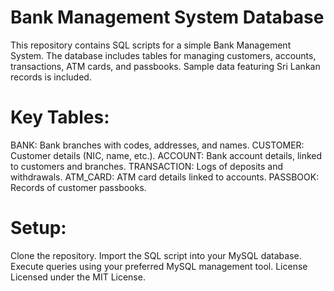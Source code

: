 
# Bank Management System Database
This repository contains SQL scripts for a simple Bank Management System. The database includes tables for managing customers, accounts, transactions, ATM cards, and passbooks. Sample data featuring Sri Lankan records is included.

# Key Tables:
BANK: Bank branches with codes, addresses, and names.
CUSTOMER: Customer details (NIC, name, etc.).
ACCOUNT: Bank account details, linked to customers and branches.
TRANSACTION: Logs of deposits and withdrawals.
ATM_CARD: ATM card details linked to accounts.
PASSBOOK: Records of customer passbooks.

# Setup:
Clone the repository.
Import the SQL script into your MySQL database.
Execute queries using your preferred MySQL management tool.
License
Licensed under the MIT License.
